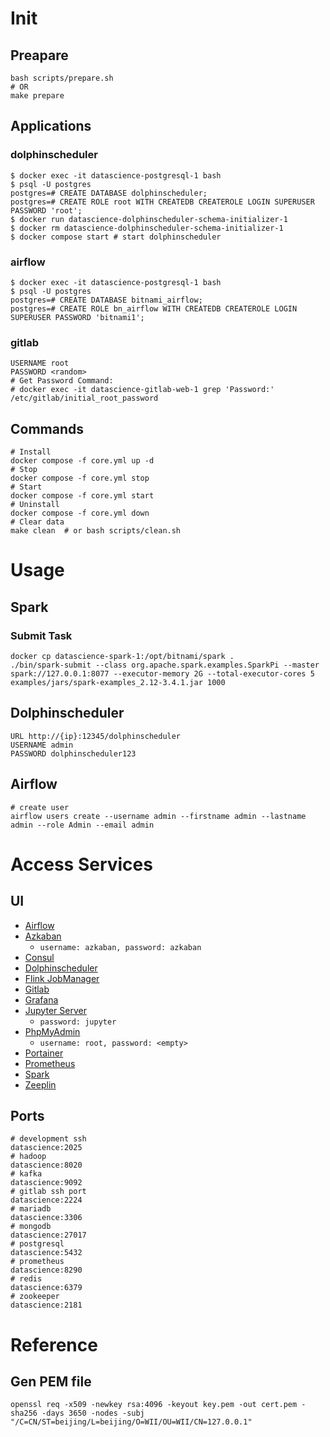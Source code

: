 # Init
## Preapare
```shell
bash scripts/prepare.sh
# OR
make prepare
```
## Applications
### dolphinscheduler
```shell
$ docker exec -it datascience-postgresql-1 bash
$ psql -U postgres
postgres=# CREATE DATABASE dolphinscheduler;
postgres=# CREATE ROLE root WITH CREATEDB CREATEROLE LOGIN SUPERUSER PASSWORD 'root';
$ docker run datascience-dolphinscheduler-schema-initializer-1
$ docker rm datascience-dolphinscheduler-schema-initializer-1
$ docker compose start # start dolphinscheduler
```
### airflow
```shell
$ docker exec -it datascience-postgresql-1 bash
$ psql -U postgres
postgres=# CREATE DATABASE bitnami_airflow;
postgres=# CREATE ROLE bn_airflow WITH CREATEDB CREATEROLE LOGIN SUPERUSER PASSWORD 'bitnami1';
```

### gitlab
```shell
USERNAME root
PASSWORD <random>
# Get Password Command: 
# docker exec -it datascience-gitlab-web-1 grep 'Password:' /etc/gitlab/initial_root_password
```
## Commands
```shell
# Install
docker compose -f core.yml up -d
# Stop
docker compose -f core.yml stop
# Start
docker compose -f core.yml start
# Uninstall
docker compose -f core.yml down
# Clear data
make clean  # or bash scripts/clean.sh
```

# Usage
## Spark
### Submit Task
```shell
docker cp datascience-spark-1:/opt/bitnami/spark .
./bin/spark-submit --class org.apache.spark.examples.SparkPi --master spark://127.0.0.1:8077 --executor-memory 2G --total-executor-cores 5 examples/jars/spark-examples_2.12-3.4.1.jar 1000
```

## Dolphinscheduler
```
URL http://{ip}:12345/dolphinscheduler
USERNAME admin
PASSWORD dolphinscheduler123
```

## Airflow
```shell
# create user
airflow users create --username admin --firstname admin --lastname admin --role Admin --email admin 
```

# Access Services
## UI
- [Airflow](http://datascience:8208)
- [Azkaban](http://datascience:8261)
    - `username: azkaban, password: azkaban`
- [Consul](http://datascience:8500)
- [Dolphinscheduler](http://datascience:12345/dolphinscheduler/ui)
- [Flink JobManager](http://datascience:8220)
- [Gitlab](http://datascience:8929)
- [Grafana](http://datascience:3000)
- [Jupyter Server](http://datascience:8285)
    - `password: jupyter`
- [PhpMyAdmin](http://datascience:8283)
    - `username: root, password: <empty>`
- [Portainer](http://datascience:8263)
- [Prometheus](http://datascience:8290)
- [Spark](http://datascience:8286)
- [Zeeplin](http://datascience:8280)


## Ports
```shell
# development ssh
datascience:2025
# hadoop
datascience:8020
# kafka
datascience:9092
# gitlab ssh port
datascience:2224
# mariadb
datascience:3306
# mongodb
datascience:27017
# postgresql
datascience:5432
# prometheus
datascience:8290
# redis
datascience:6379
# zookeeper
datascience:2181
```

# Reference
## Gen PEM file
```shell
openssl req -x509 -newkey rsa:4096 -keyout key.pem -out cert.pem -sha256 -days 3650 -nodes -subj "/C=CN/ST=beijing/L=beijing/O=WII/OU=WII/CN=127.0.0.1"
```